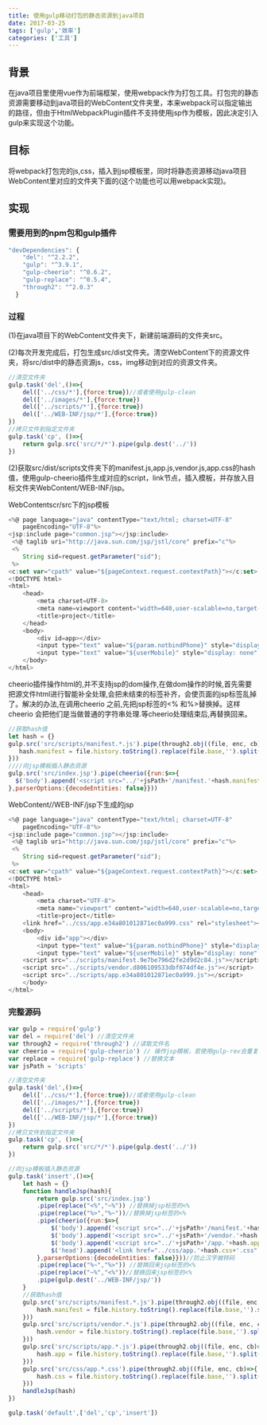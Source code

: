 ```yaml
---
title: 使用gulp移动打包的静态资源到java项目
date: 2017-03-25
tags: ['gulp','效率']
categories: ['工具']
---
```

## 背景
在java项目里使用vue作为前端框架，使用webpack作为打包工具。打包完的静态资源需要移动到java项目的WebContent文件夹里，本来webpack可以指定输出的路径，但由于HtmlWebpackPlugin插件不支持使用jsp作为模板，因此决定引入gulp来实现这个功能。
<!--more-->
## 目标
将webpack打包完的js,css，插入到jsp模板里，同时将静态资源移动java项目WebContent里对应的文件夹下面的(这个功能也可以用webpack实现)。
## 实现

### 需要用到的npm包和gulp插件
````javascript
"devDependencies": {
    "del": "^2.2.2",
    "gulp": "^3.9.1",
    "gulp-cheerio": "^0.6.2",
    "gulp-replace": "^0.5.4",
    "through2": "^2.0.3"
  }
````
### 过程

(1)在java项目下的WebContent文件夹下，新建前端源码的文件夹src。

(2)每次开发完成后，打包生成src/dist文件夹。清空WebContent下的资源文件夹，将src/dist中的静态资源js，css，img移动到对应的资源文件夹。
````javascript
//清空文件夹
gulp.task('del',()=>{
    del(['../css/*'],{force:true})//或者使用gulp-clean
    del(['../images/*'],{force:true})
    del(['../scripts/*'],{force:true})
    del(['../WEB-INF/jsp/*'],{force:true})
})
//拷贝文件到指定文件夹
gulp.task('cp', ()=>{
    return gulp.src('src/*/*').pipe(gulp.dest('../'))
})
````
(2)获取src/dist/scripts文件夹下的manifest.js,app.js,vendor.js,app.css的hash值，使用gulp-cheerio插件生成对应的script，link节点，插入模板，并存放入目标文件夹WebContent/WEB-INF/jsp。

WebContentscr/src下的jsp模板
````javascript
<%@ page language="java" contentType="text/html; charset=UTF-8"
    pageEncoding="UTF-8"%>
<jsp:include page="common.jsp"></jsp:include>
 <%@ taglib uri="http://java.sun.com/jsp/jstl/core" prefix="c"%>
 <% 
 	String sid=request.getParameter("sid");
 %>
<c:set var="cpath" value="${pageContext.request.contextPath}"></c:set>
<!DOCTYPE html>
<html>
    <head>
        <meta charset=UTF-8>
        <meta name=viewport content="width=640,user-scalable=no,target-densitydpi=device-dpi">
        <title>project</title>
    </head>
    <body>
        <div id=app></div>
        <input type="text" value="${param.notbindPhone}" style="display: none" id="notbindPhoneId">
        <input type="text" value="${userMobile}" style="display: none" id="mobile">
    </body>
</html>
````
cheerio插件操作html的,并不支持jsp的dom操作,在做dom操作的时候,首先需要把源文件html进行智能补全处理,会把未结束的标签补齐，会使页面的jsp标签乱掉了。解决的办法,在调用cheerio 之前,先把jsp标签的<% 和%>替换掉。这样cheerio 会把他们是当做普通的字符串处理.等cheerio处理结束后,再替换回来。

````javascript
//获取hash值
let hash = {}
gulp.src('src/scripts/manifest.*.js').pipe(through2.obj((file, enc, cb)=>{
   hash.manifest = file.history.toString().replace(file.base,'').split('.')[1]
}))
////向jsp模板插入静态资源
gulp.src('src/index.jsp').pipe(cheerio({run:$=>{
  $('body').append('<script src="../'+jsPath+'/manifest.'+hash.manifest+'.js"></script>')
},parserOptions:{decodeEntities: false}}))
````
WebContent//WEB-INF/jsp下生成的jsp
````javascript
<%@ page language="java" contentType="text/html; charset=UTF-8"
    pageEncoding="UTF-8"%>
<jsp:include page="common.jsp"></jsp:include>
 <%@ taglib uri="http://java.sun.com/jsp/jstl/core" prefix="c"%>
 <% 
 	String sid=request.getParameter("sid");
 %>
<c:set var="cpath" value="${pageContext.request.contextPath}"></c:set>
<!DOCTYPE html>
<html>
    <head>
        <meta charset="UTF-8">
        <meta name="viewport" content="width=640,user-scalable=no,target-densitydpi=device-dpi">
        <title>project</title>
    <link href="../css/app.e34a801012871ec0a999.css" rel="stylesheet"></head>
    <body>
        <div id="app"></div>
        <input type="text" value="${param.notbindPhone}" style="display: none" id="notbindPhoneId">
        <input type="text" value="${userMobile}" style="display: none" id="mobile">
    <script src="../scripts/manifest.9e7be796d2fe2d9d2c84.js"></script>
    <script src="../scripts/vendor.d806109533dbf074df4e.js"></script>
    <script src="../scripts/app.e34a801012871ec0a999.js"></script>
    </body>
</html>
````

### 完整源码

````javascript
var gulp = require('gulp')
var del = require('del') //清空文件夹
var through2 = require('through2') //读取文件名
var cheerio = require('gulp-cheerio') // 操作jsp模板，若使用gulp-rev会重复添加hash
var replace = require('gulp-replace') //替换文本
var jsPath = 'scripts'

//清空文件夹
gulp.task('del',()=>{
    del(['../css/*'],{force:true})//或者使用gulp-clean
    del(['../images/*'],{force:true})
    del(['../scripts/*'],{force:true})
    del(['../WEB-INF/jsp/*'],{force:true})
})
//拷贝文件到指定文件夹
gulp.task('cp', ()=>{
    return gulp.src('src/*/*').pipe(gulp.dest('../'))
})

//向jsp模板插入静态资源
gulp.task('insert',()=>{
    let hash = {}
    function handleJsp(hash){
        return gulp.src('src/index.jsp')
        .pipe(replace("<%","~%")) //替换掉jsp标签的<%
        .pipe(replace("%>","%~"))//替换掉jsp标签的<%
        .pipe(cheerio({run:$=>{
            $('body').append('<script src="../'+jsPath+'/manifest.'+hash.manifest+'.js"></script>')        
            $('body').append('<script src="../'+jsPath+'/vendor.'+hash.vendor+'.js"></script>')
            $('body').append('<script src="../'+jsPath+'/app.'+hash.app+'.js"></script>')
            $('head').append('<link href="../css/app.'+hash.css+'.css" rel="stylesheet">')
        },parserOptions:{decodeEntities: false}}))//防止汉字被转码
        .pipe(replace("%~","%>")) //替换回来jsp标签的<%
        .pipe(replace("~%","<%"))//替换回来jsp标签的<%
        .pipe(gulp.dest('../WEB-INF/jsp/'))
    }
    //获取hash值
    gulp.src('src/scripts/manifest.*.js').pipe(through2.obj((file, enc, cb)=>{
        hash.manifest = file.history.toString().replace(file.base,'').split('.')[1]
    }))
    gulp.src('src/scripts/vendor.*.js').pipe(through2.obj((file, enc, cb)=>{
        hash.vendor = file.history.toString().replace(file.base,'').split('.')[1]
    }))
    gulp.src('src/scripts/app.*.js').pipe(through2.obj((file, enc, cb)=>{
        hash.app = file.history.toString().replace(file.base,'').split('.')[1]
    }))
    gulp.src('src/css/app.*.css').pipe(through2.obj((file, enc, cb)=>{
        hash.css = file.history.toString().replace(file.base,'').split('.')[1]
    }))
    handleJsp(hash)
})

gulp.task('default',['del','cp','insert'])
````
